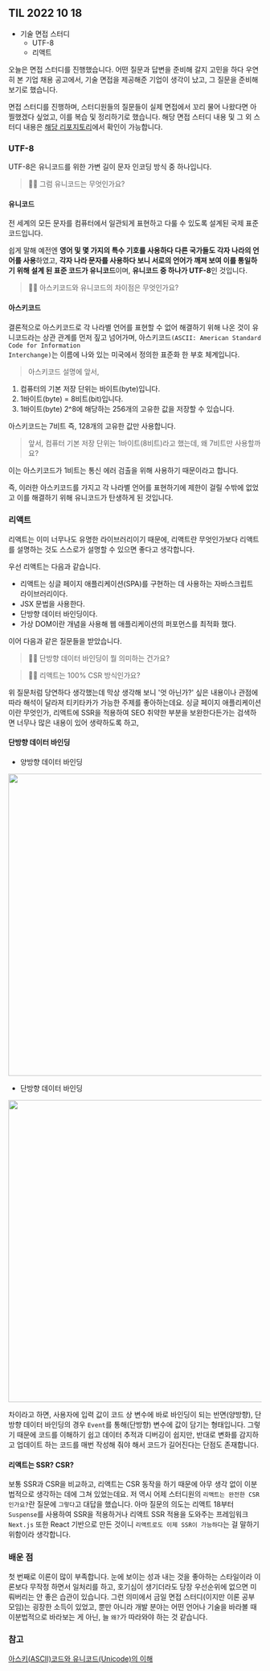 ## TIL 2022 10 18

- 기술 면접 스터디
  - UTF-8
  - 리액트

오늘은 면접 스터디를 진행했습니다. 어떤 질문과 답변을 준비해 갈지 고민을 하다 우연히 본 기업 채용 공고에서, 기술 면접을 제공해준 기업이 생각이 났고, 그 질문을 준비해 보기로 했습니다.

면접 스터디를 진행하며, 스터디원들의 질문들이 실제 면접에서 꼬리 물어 나왔다면 아찔했겠다 싶었고, 이를 복습 및 정리하기로 했습니다. 해당 면접 스터디 내용 및 그 외 스터디 내용은 [해당 리포지토리](https://github.com/BaikSeungJeon/Interview)에서 확인이 가능합니다.

### UTF-8

UTF-8은 유니코드를 위한 가변 길이 문자 인코딩 방식 중 하나입니다.

> 🙋‍♂️ 그럼 유니코드는 무엇인가요?

#### 유니코드 

전 세계의 모든 문자를 컴퓨터에서 일관되게 표현하고 다룰 수 있도록 설계된 국제 표준 코드입니다.

쉽게 말해 예전엔 **영어 및 몇 가지의 특수 기호를 사용하다 다른 국가들도 각자 나라의 언어를 사용**하였고, **각자 나라 문자를 사용하다 보니 서로의 언어가 깨져 보여 이를 통일하기 위해 설계 된 표준 코드가 유니코드**이며, **유니코드 중 하나가 UTF-8**인 것입니다.

> 🙋‍♂️ 아스키코드와 유니코드의 차이점은 무엇인가요?

#### 아스키코드

결론적으로 아스키코드로 각 나라별 언어를 표현할 수 없어 해결하기 위해 나온 것이 유니코드라는 상관 관계를 먼저 짚고 넘어가며, 아스키코드<code>(ASCII: American Standard Code for Information Interchange)</code>는 이름에 나와 있는 미국에서 정의한 표준화 한 부호 체계입니다.

> 아스키코드 설명에 앞서,

1. 컴퓨터의 기본 저장 단위는 바이트(byte)입니다.
2. 1바이트(byte) = 8비트(bit)입니다.
3. 1바이트(byte) 2^8에 해당하는 256개의 고유한 값을 저장할 수 있습니다.

아스키코드는 7비트 즉, 128개의 고유한 값만 사용합니다.

> 앞서, 컴퓨터 기본 저장 단위는 1바이트(8비트)라고 했는데, 왜 7비트만 사용할까요?

이는 아스키코드가 1비트는 통신 에러 검출을 위해 사용하기 때문이라고 합니다.

즉, 이러한 아스키코드를 가지고 각 나라별 언어를 표현하기에 제한이 걸릴 수밖에 없었고 이를 해결하기 위해 유니코드가 탄생하게 된 것입니다.

### 리액트

리액트는 이미 너무나도 유명한 라이브러리이기 때문에, 리액트란 무엇인가보다 리액트를 설명하는 것도 스스로가 설명할 수 있으면 좋다고 생각합니다.

우선 리액트는 다음과 같습니다.

- 리액트는 싱글 페이지 애플리케이션(SPA)를 구현하는 데 사용하는 자바스크립트 라이브러리이다.
- JSX 문법을 사용한다.
- 단방향 데이터 바인딩이다.
- 가상 DOM이란 개념을 사용해 웹 애플리케이션의 퍼포먼스를 최적화 했다.

이어 다음과 같은 질문들을 받았습니다.

> 🙋‍♂️ 단방향 데이터 바인딩이 뭘 의미하는 건가요?

> 🙋‍♂️ 리액트는 100% CSR 방식인가요?

위 질문처럼 당연하다 생각했는데 막상 생각해 보니 '엇 아닌가?' 싶은 내용이나 관점에 따라 해석이 달라져 티키타카가 가능한 주제를 좋아하는데요. 싱글 페이지 애플리케이션이란 무엇인가, 리액트에 SSR을 적용하여 SEO 취약한 부분을 보완한다든가는 검색하면 너무나 많은 내용이 있어 생략하도록 하고, 

#### 단방향 데이터 바인딩

- 양방향 데이터 바인딩
<img src='https://velog.velcdn.com/images/veklog/post/5392d015-14d2-4542-9d0c-312876d33a2d/image.png' width='600'>

- 단방향 데이터 바인딩
<img src='https://velog.velcdn.com/images/veklog/post/eabbe8f1-3a1b-4ce8-b42d-3bc150fb4de9/image.png' width='600'>

차이라고 하면, 사용자에 입력 값이 코드 상 변수에 바로 바인딩이 되는 반면(양방향), 단방향 데이터 바인딩의 경우 <code>Event</code>를 통해(단방향) 변수에 값이 담기는 형태입니다. 그렇기 때문에 코드를 이해하기 쉽고 데이터 추적과 디버깅이 쉽지만, 반대로 변화를 감지하고 업데이트 하는 코드를 매번 작성해 줘야 해서 코드가 길어진다는 단점도 존재합니다.

#### 리액트는 SSR? CSR?

보통 SSR과 CSR을 비교하고, 리액트는 CSR 동작을 하기 때문에 아무 생각 없이 이분법적으로 생각하는 데에 그쳐 있었는데요. 저 역시 어제 스터디원의 <code>리액트는 완전한 CSR인가요?</code>란 질문에 <code>그렇다</code>고 대답을 했습니다. 아마 질문의 의도는 리액트 18부터 <code>Suspense</code>를 사용하여 SSR을 적용하거나 리액트 SSR 적용을 도와주는 프레임워크 <code>Next.js</code> 또한 React 기반으로 만든 것이니 <code>리액트로도 이제 SSR이 가능하다</code>는 걸 말하기 위함이라 생각합니다.

### 배운 점

첫 번째로 이론이 많이 부족합니다. 눈에 보이는 성과 내는 것을 좋아하는 스타일이라 이론보다 무작정 하면서 일처리를 하고, 호기심이 생기더라도 당장 우선순위에 없으면 미뤄버리는 안 좋은 습관이 있습니다. 그런 의미에서 금일 면접 스터디(이지만 이론 공부 모임)는 굉장한 소득이 있었고, 뿐만 아니라 개발 분야는 어떤 언어나 기술을 바라볼 때 이분법적으로 바라보는 게 아닌, 늘 <code>왜?</code>가 따라와야 하는 것 같습니다.

### 참고

[아스키(ASCII)코드와 유니코드(Unicode)의 이해](https://whatisthenext.tistory.com/m/103)
